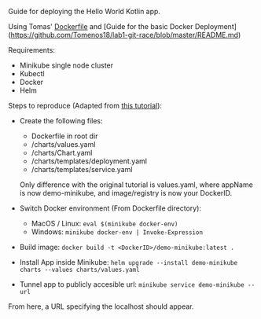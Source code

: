 Guide for deploying the Hello World Kotlin app.

Using Tomas' [Dockerfile](https://github.com/Tomenos18/lab1-git-race/blob/master/Dockerfile) and [Guide for the basic Docker Deployment] (https://github.com/Tomenos18/lab1-git-race/blob/master/README.md)

Requirements:
* Minikube single node cluster
* Kubectl 
* Docker
* Helm

Steps to reproduce (Adapted from [this tutorial](https://dev.to/gateixeira/deploying-a-spring-boot-kotlin-app-on-kubernetes-with-docker-and-helm-589p)):

* Create the following files:
  
  * Dockerfile in root dir
  * /charts/values.yaml
  * /charts/Chart.yaml
  * /charts/templates/deployment.yaml
  * /charts/templates/service.yaml
  
  Only difference with the original tutorial is values.yaml, where appName is now demo-minikube, and image/registry is now your DockerID.

* Switch Docker environment (From Dockerfile directory):
  * MacOS / Linux: `eval $(minikube docker-env)`
  * Windows: `minikube docker-env | Invoke-Expression`

* Build image: `docker build -t <DockerID>/demo-minikube:latest .`
* Install App inside Minikube: `helm upgrade --install demo-minikube charts --values charts/values.yaml`
* Tunnel app to publicly accesible url: `minikube service demo-minikube --url`

From here, a URL specifying the localhost should appear.
